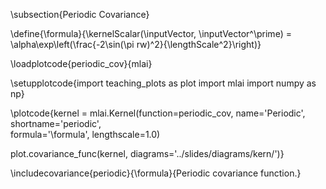 \subsection{Periodic Covariance}

\define{\formula}{\kernelScalar(\inputVector, \inputVector^\prime) = \alpha\exp\left(\frac{-2\sin(\pi rw)^2}{\lengthScale^2}\right)}

\loadplotcode{periodic_cov}{mlai}

\setupplotcode{import teaching_plots as plot
import mlai
import numpy as np}

\plotcode{kernel = mlai.Kernel(function=periodic_cov,
                     name='Periodic',
                     shortname='periodic',					 
                     formula='\formula',
					 lengthscale=1.0)
					 
plot.covariance_func(kernel, diagrams='../slides/diagrams/kern/')}

\includecovariance{periodic}{\formula}{Periodic covariance function.}
